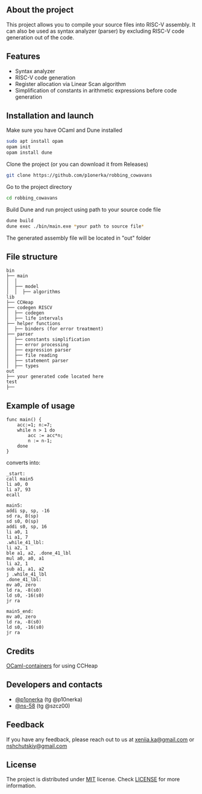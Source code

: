 
## About the project

This project allows you to compile your source files into RISC-V assembly. It can also be used as syntax analyzer (parser) by excluding RISC-V code generation out of the code.


## Features

- Syntax analyzer
- RISC-V code generation
- Register allocation via Linear Scan algorithm
- Simplification of constants in arithmetic expressions before code generation


## Installation and launch

Make sure you have OCaml and Dune installed
```bash
sudo apt install opam
opam init 
opam install dune
```

Clone the project (or you can download it from Releases)

```bash
git clone https://github.com/p1onerka/robbing_cowavans
```

Go to the project directory

```bash
cd robbing_cowavans
```

Build Dune and run project using path to your source code file

```bash
dune build 
dune exec ./bin/main.exe *your path to source file*
```
The generated assembly file will be located in "out" folder


## File structure

```
bin
├── main
│  │
│  ├── model
│  │  ├── algorithms
lib
├── CCHeap
├── codegen RISCV
│  ├── codegen
│  ├── life intervals
├── helper functions
│  ├── binders (for error treatment)
├── parser
│  ├── constants simplification
│  ├── error processing
│  ├── expression parser
│  ├── file reading
│  ├── statement parser
│  ├── types
out
├── your generated code located here
test
├──
```


## Example of usage
```
func main() {
    acc:=1; n:=7;
    while n > 1 do
        acc := acc*n;
        n := n-1;
    done
}
```
converts into:
```
_start:
call main5
li a0, 0
li a7, 93
ecall

main5:
addi sp, sp, -16
sd ra, 8(sp)
sd s0, 0(sp)
addi s0, sp, 16
li a0, 1
li a1, 7
.while_41_lbl:
li a2, 1
ble a1, a2, .done_41_lbl
mul a0, a0, a1
li a2, 1
sub a1, a1, a2
j .while_41_lbl
.done_41_lbl:
mv a0, zero
ld ra, -8(s0)
ld s0, -16(s0)
jr ra

main5_end:
mv a0, zero
ld ra, -8(s0)
ld s0, -16(s0)
jr ra
```




## Credits

[OCaml-containers](https://github.com/c-cube/ocaml-containers) for using CCHeap


## Developers and contacts

- [@p1onerka](https://github.com/p1onerka) (tg @p10nerka)
- [@ns-58](https://github.com/ns-58) (tg @szcz00)


## Feedback

If you have any feedback, please reach out to us at xeniia.ka@gmail.com or nshchutskiy@gmail.com


## License

The project is distributed under [MIT](https://choosealicense.com/licenses/mit/) license. Check [LICENSE](https://github.com/p1onerka/robbing_cowavans/blob/main/LICENSE) for more information.

